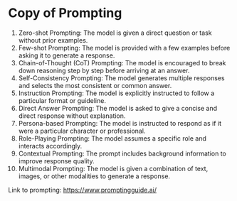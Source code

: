 # Copy of Prompting

1. Zero-shot Prompting: The model is given a direct question or task without prior examples.
2. Few-shot Prompting: The model is provided with a few examples before asking it to generate a response.
3. Chain-of-Thought (CoT) Prompting: The model is encouraged to break down reasoning step by step before arriving at an answer.
4. Self-Consistency Prompting: The model generates multiple responses and selects the most consistent or common answer.
5. Instruction Prompting: The model is explicitly instructed to follow a particular format or guideline.
6. Direct Answer Prompting: The model is asked to give a concise and direct response without explanation.
7. Persona-based Prompting: The model is instructed to respond as if it were a particular character or professional.
8. Role-Playing Prompting: The model assumes a specific role and interacts accordingly.
9. Contextual Prompting: The prompt includes background information to improve response quality.
10. Multimodal Prompting: The model is given a combination of text, images, or other modalities to generate a response.



Link to prompting:
https://www.promptingguide.ai/